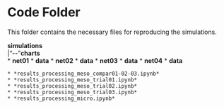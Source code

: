 # Code Folder 

This folder contains the necessary files for reproducing the simulations.

**simulations**  
|“--”**charts**  
	* **net01**
		* **data**
	* **net02**
		* **data**
	* **net03**
		* **data**
	* **net04**
		* **data**

	* *results_processing_meso_compar01-02-03.ipynb*
	* *results_processing_meso_trial01.ipynb*
	* *results_processing_meso_trial02.ipynb*
	* *results_processing_meso_trial03.ipynb*
	* *results_processing_micro.ipynb*

